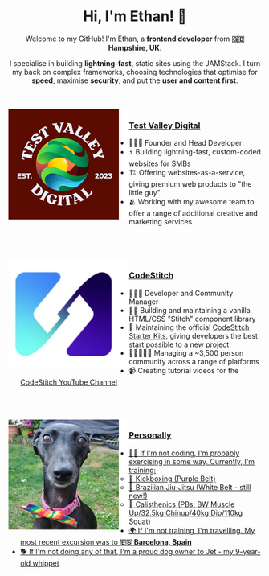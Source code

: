 <div align="center">
    <h1>Hi, I'm Ethan! 👋</h1>
    <p>Welcome to my GitHub! I'm Ethan, a <b>frontend developer</b> from <b>🇬🇧 Hampshire, UK</b>.</p>
    <p>I specialise in building <b>lightning-fast</b>, static sites using the JAMStack. I turn my back on complex frameworks, choosing technologies that optimise for <b>speed</b>, maximise <b>security</b>, and put the <b>user and content first</b>.</p>
</div>

<br>
<br>

<img src="/logo-tvd.png" align="left">

### [Test Valley Digital](https://testvalleydigital.com/)

-   👨🏻‍💼 Founder and Head Developer
-   ⚡ Building lightning-fast, custom-coded websites for SMBs
-   🏗️ Offering websites-as-a-service, giving premium web products to "the little guy"
-   🫂 Working with my awesome team to offer a range of additional creative and marketing services

<br>
<br>
<br>

<img src="/logo-codestitch.png" align="left">

### [CodeStitch](https://codestitch.app/)

-   👨🏻‍💼 Developer and Community Manager
-   👨‍💻 Building and maintaining a vanilla HTML/CSS "Stitch" component library
-   🚧 Maintaining the official [CodeStitch Starter Kits](https://github.com/CodeStitchOfficial/), giving developers the best start possible to a new project
-   🧑🏻‍🤝‍🧑🏼 Managing a ~3,500 person community across a range of platforms
-   📹 Creating tutorial videos for the <a href="https://www.youtube.com/@CodeStitch">CodeStitch YouTube Channel

<br>
<br>
<br>

<img src="/jet.png" align="left">

### Personally

-   🏃‍♂️ If I'm not coding, I'm probably exercising in some way. Currently, I'm training:
    -   🥊 Kickboxing (Purple Belt)
    -   🥋 Brazilian Jiu-Jitsu (White Belt - still new!)
    -   💪 Calisthenics (PBs: BW Muscle Up/32.5kg Chinup/40kg Dip/110kg Squat)
-   🌍 If I'm not training, I'm travelling. My most recent excursion was to **🇪🇸 Barcelona, Spain**
-   🐕 If I'm not doing any of that, I'm a proud dog owner to Jet - my 9-year-old whippet
